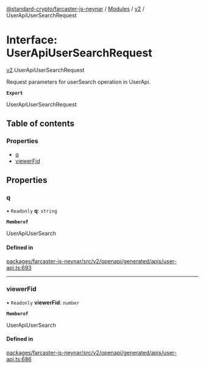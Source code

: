 [@standard-crypto/farcaster-js-neynar](../README.md) / [Modules](../modules.md) / [v2](../modules/v2.md) / UserApiUserSearchRequest

# Interface: UserApiUserSearchRequest

[v2](../modules/v2.md).UserApiUserSearchRequest

Request parameters for userSearch operation in UserApi.

**`Export`**

UserApiUserSearchRequest

## Table of contents

### Properties

- [q](v2.UserApiUserSearchRequest.md#q)
- [viewerFid](v2.UserApiUserSearchRequest.md#viewerfid)

## Properties

### q

• `Readonly` **q**: `string`

**`Memberof`**

UserApiUserSearch

#### Defined in

[packages/farcaster-js-neynar/src/v2/openapi/generated/apis/user-api.ts:693](https://github.com/standard-crypto/farcaster-js/blob/main/packages/farcaster-js-neynar/src/v2/openapi/generated/apis/user-api.ts#L693)

___

### viewerFid

• `Readonly` **viewerFid**: `number`

**`Memberof`**

UserApiUserSearch

#### Defined in

[packages/farcaster-js-neynar/src/v2/openapi/generated/apis/user-api.ts:686](https://github.com/standard-crypto/farcaster-js/blob/main/packages/farcaster-js-neynar/src/v2/openapi/generated/apis/user-api.ts#L686)
